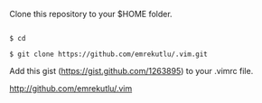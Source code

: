 Clone this repository to your $HOME folder.

<code>
$ cd<br />
$ git clone https://github.com/emrekutlu/.vim.git
</code>

Add this gist (https://gist.github.com/1263895) to your .vimrc file.

http://github.com/emrekutlu/.vim

